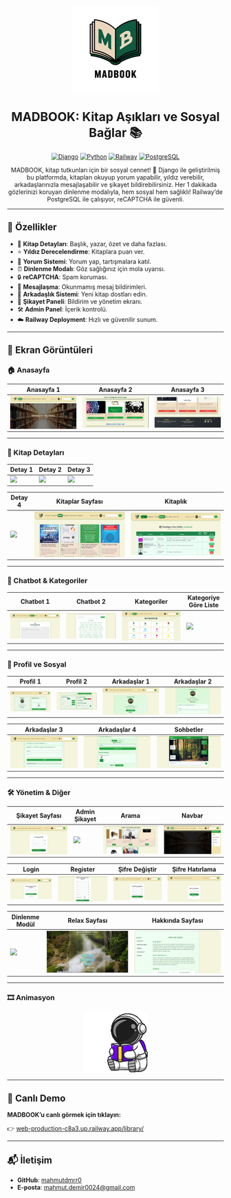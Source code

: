 <p align="center">
  <img src="screenshots/trans1.png" alt="MADBOOK Logo" width="200"/>
</p>

<h1 align="center">MADBOOK: Kitap Aşıkları ve Sosyal Bağlar 📚</h1>

<p align="center">
  <a href="https://www.djangoproject.com/"><img src="https://img.shields.io/badge/Django-4.2-green.svg" alt="Django"></a>
  <a href="https://www.python.org/"><img src="https://img.shields.io/badge/Python-3.11-blue.svg" alt="Python"></a>
  <a href="https://railway.app/"><img src="https://img.shields.io/badge/Hosted-Railway-orange.svg" alt="Railway"></a>
  <a href="https://www.postgresql.org/"><img src="https://img.shields.io/badge/Database-PostgreSQL-blue.svg" alt="PostgreSQL"></a>
</p>

<p align="center">
  MADBOOK, kitap tutkunları için bir sosyal cennet! 📖 Django ile geliştirilmiş bu platformda, kitapları okuyup yorum yapabilir, yıldız verebilir, arkadaşlarınızla mesajlaşabilir ve şikayet bildirebilirsiniz. Her 1 dakikada gözlerinizi koruyan dinlenme modalıyla, hem sosyal hem sağlıklı! Railway’de PostgreSQL ile çalışıyor, reCAPTCHA ile güvenli.
</p>

---

## 🚀 Özellikler

- 📖 **Kitap Detayları**: Başlık, yazar, özet ve daha fazlası.
- ⭐ **Yıldız Derecelendirme**: Kitaplara puan ver.
- 💬 **Yorum Sistemi**: Yorum yap, tartışmalara katıl.
- ⏰ **Dinlenme Modalı**: Göz sağlığınız için mola uyarısı.
- 🔒 **reCAPTCHA**: Spam koruması.
- 📩 **Mesajlaşma**: Okunmamış mesaj bildirimleri.
- 🤝 **Arkadaşlık Sistemi**: Yeni kitap dostları edin.
- 🚨 **Şikayet Paneli**: Bildirim ve yönetim ekranı.
- 🛠️ **Admin Panel**: İçerik kontrolü.
- ☁️ **Railway Deployment**: Hızlı ve güvenilir sunum.

---

## 📸 Ekran Görüntüleri

### 🏠 Anasayfa

| Anasayfa 1 | Anasayfa 2 | Anasayfa 3 |
|-----------|------------|------------|
| ![](screenshots/anasayfa-1.jpg) | ![](screenshots/anasayfa-2.jpg) | ![](screenshots/anasayfa-3.jpg) |

---

### 📖 Kitap Detayları

| Detay 1 | Detay 2 | Detay 3 |
|--------|---------|---------|
| ![](screenshots/detay-sayfası-1.jpg) | ![](screenshots/detay-sayfası-2.jpg) | ![](screenshots/detay-sayfası-3.jpg) |

| Detay 4 | Kitaplar Sayfası | Kitaplık |
|--------|-------------------|----------|
| ![](screenshots/detay-sayfası-4.jpg) | ![](screenshots/book-list.jpg) | ![](screenshots/bookcase-page.jpg) |

---

### 💬 Chatbot & Kategoriler

| Chatbot 1 | Chatbot 2 | Kategoriler | Kategoriye Göre Liste |
|-----------|-----------|-------------|------------------------|
| ![](screenshots/chatbot-1.jpg) | ![](screenshots/chatbot-2.jpg) | ![](screenshots/category-page.jpg) | ![](screenshots/kategoriye-göre-listelenen-kitaplar.jpg) |

---

### 👤 Profil ve Sosyal

| Profil 1 | Profil 2 | Arkadaşlar 1 | Arkadaşlar 2 |
|----------|----------|--------------|--------------|
| ![](screenshots/profil-1.jpg) | ![](screenshots/profil-2.jpg) | ![](screenshots/friends-page-1.jpg) | ![](screenshots/friends-page-2.jpg) |

| Arkadaşlar 3 | Arkadaşlar 4 | Sohbetler |
|--------------|--------------|-----------|
| ![](screenshots/friends-page-3.jpg) | ![](screenshots/friends-page-4.jpg) | ![](screenshots/friends-chat.jpg) |

---

### 🛠️ Yönetim & Diğer

| Şikayet Sayfası | Admin Şikayet | Arama | Navbar |
|-----------------|----------------|-------|--------|
| ![](screenshots/şikayet-sayfası.jpg) | ![](screenshots/admin-şikayet.jpg) | ![](screenshots/search-page.jpg) | ![](screenshots/navbar.jpg) |

| Login | Register | Şifre Değiştir | Şifre Hatırlama |
|-------|----------|----------------|-----------------|
| ![](screenshots/login.jpg) | ![](screenshots/register.jpg) | ![](screenshots/şifre-değiştirme.jpg) | ![](screenshots/password-not-remember.jpg) |

| Dinlenme Modül | Relax Sayfası | Hakkında Sayfası |
|----------------|---------------|------------------|
| ![](screenshots/relax-modül.jpg) | ![](screenshots/relax-page.jpg) | ![](screenshots/about-page.jpg) |

---

### 🎞️ Animasyon

<p align="center">
  <img src="screenshots/Animasyon.gif" alt="Animasyon">
</p>

---

## 🔗 Canlı Demo

**MADBOOK’u canlı görmek için tıklayın:**

👉 [web-production-c8a3.up.railway.app/library/](https://web-production-c8a3.up.railway.app/library/)

---

## 📬 İletişim

- **GitHub**: [mahmutdmrr0](https://github.com/mahmutdmrr0)  
- **E-posta**: [mahmut.demir0024@gmail.com](mailto:mahmut.demir0024@gmail.com)
